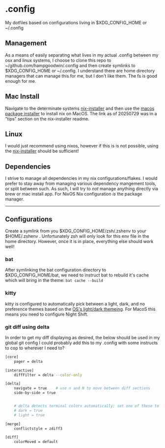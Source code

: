 # .config

My dotfiles based on configurations living in $XDG_CONFIG_HOME or ~/.config

## Management

As a means of easily separating what lives in my actual .config between my osx and linux systems, I choose to clone this repo to ~/github.com/hampgoodwin/.config and then create symlinks to $XDG_CONFIG_HOME or ~/.config. I understand there are home directory managers that can manage this for me, but I don't like them. The fs is good enough for me.

## Mac Install

Navigate to the determinate systems [nix-installer](https://github.com/DeterminateSystems/nix-installer) and then use the [macos package installer](https://install.determinate.systems/determinate-pkg/stable/Universal) to install nix on MacOS. The link as of 20250729 was in a "tips" section on the nix-installer readme.

## Linux

I would just recommend using nixos, however if this is is not possible, using the [nix-installer](https://github.com/DeterminateSystems/nix-installer) should be sufficient!

## Dependencies

I strive to manage all dependencies in my nix configurations/flakes. I would prefer to stay away from managing various dependency mangement tools, or split between such. As such, I will try to _not_ manage anything directly via brew or mac install app. For NixOS Nix configuration _is_ the package manager.

---

## Configurations

Create a symlink from you $XDG_CONFIG_HOME/zsh/.zshenv to your $HOME/.zshenv . Unfortunately zsh will only look for this env file in the home directory. However, once it is in place, everything else should work well!

### bat

After symlinking the bat configuration directory to $XDG_CONFIG_HOME/bat, we need to instruct bat to rebuild it's cache which will bring in the theme: `bat cache --build`

### kitty

kitty is configured to automatically pick between a light, dark, and no preference themes based on the [OS's light/dark themeing](https://sw.kovidgoyal.net/kitty/kittens/themes/#change-color-themes-automatically-when-the-os-switches-between-light-and-dark). For MacoS this means you need to configure Night Shift.

### git diff using delta

In order to get my diff displaying as desired, the below should be used in my global git config
I could probably add this to my .config with some instructs to cop to wherever I need to?

```sh
[core]
    pager = delta

[interactive]
    diffFilter = delta --color-only

[delta]
    navigate = true    # use n and N to move between diff sections
    side-by-side = true


    # delta detects terminal colors automatically; set one of these to disable auto-detection
    # dark = true
    # light = true

[merge]
    conflictstyle = zdiff3

[diff]
    colorMoved = default
```
